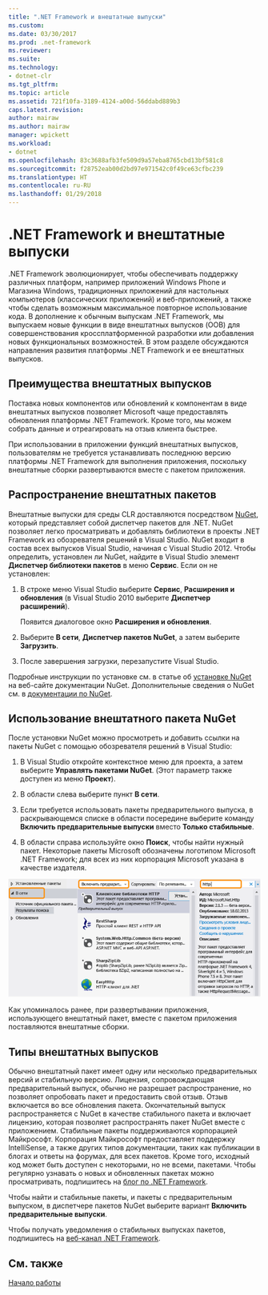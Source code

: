 ```yaml
---
title: ".NET Framework и внештатные выпуски"
ms.custom: 
ms.date: 03/30/2017
ms.prod: .net-framework
ms.reviewer: 
ms.suite: 
ms.technology:
- dotnet-clr
ms.tgt_pltfrm: 
ms.topic: article
ms.assetid: 721f10fa-3189-4124-a00d-56ddabd889b3
caps.latest.revision: 
author: mairaw
ms.author: mairaw
manager: wpickett
ms.workload:
- dotnet
ms.openlocfilehash: 83c3688afb3fe509d9a57eba8765cbd13bf581c8
ms.sourcegitcommit: f28752eab00d2bd97e971542c0f49ce63cfbc239
ms.translationtype: HT
ms.contentlocale: ru-RU
ms.lasthandoff: 01/29/2018
---
```

# <a name="the-net-framework-and-out-of-band-releases"></a>.NET Framework и внештатные выпуски
.NET Framework эволюционирует, чтобы обеспечивать поддержку различных платформ, например приложений Windows Phone и Магазина Windows, традиционных приложений для настольных компьютеров (классических приложений) и веб-приложений, а также чтобы сделать возможным максимальное повторное использование кода. В дополнение к обычным выпускам .NET Framework, мы выпускаем новые функции в виде внештатных выпусков (OOB) для совершенствования кроссплатформенной разработки или добавления новых функциональных возможностей. В этом разделе обсуждаются направления развития платформы .NET Framework и ее внештатных выпусков.  
  
## <a name="advantages-of-oob-releases"></a>Преимущества внештатных выпусков  
 Поставка новых компонентов или обновлений к компонентам в виде внештатных выпусков позволяет Microsoft чаще предоставлять обновления платформы .NET Framework. Кроме того, мы можем собрать данные и отреагировать на отзыв клиента быстрее.  
  
 При использовании в приложении функций внештатных выпусков, пользователям не требуется устанавливать последнюю версию платформы .NET Framework для выполнения приложения, поскольку внештатные сборки развертываются вместе с пакетом приложения.  
  
## <a name="how-oob-packages-are-distributed"></a>Распространение внештатных пакетов  
Внештатные выпуски для среды CLR доставляются посредством [NuGet](https://www.nuget.org/), который представляет собой диспетчер пакетов для .NET. NuGet позволяет легко просматривать и добавлять библиотеки в проекты .NET Framework из обозревателя решений в Visual Studio. NuGet входит в состав всех выпусков Visual Studio, начиная с Visual Studio 2012. Чтобы определить, установлен ли NuGet, найдите в Visual Studio элемент **Диспетчер библиотеки пакетов** в меню **Сервис**. Если он не установлен:  
  
1.  В строке меню Visual Studio выберите **Сервис**, **Расширения и обновления** (в Visual Studio 2010 выберите **Диспетчер расширений**).  
  
     Появится диалоговое окно **Расширения и обновления**.  
  
2.  Выберите **В сети**, **Диспетчер пакетов NuGet**, а затем выберите **Загрузить**.  
  
3.  После завершения загрузки, перезапустите Visual Studio.  
  
 Подробные инструкции по установке см. в статье об [установке NuGet](http://docs.nuget.org/docs/start-here/installing-nuget) на веб-сайте документации NuGet. Дополнительные сведения о NuGet см. в [документации по NuGet](http://docs.nuget.org/).  
  
## <a name="using-a-nuget-oob-package"></a>Использование внештатного пакета NuGet  
 После установки NuGet можно просмотреть и добавить ссылки на пакеты NuGet с помощью обозревателя решений в Visual Studio:  
  
1.  В Visual Studio откройте контекстное меню для проекта, а затем выберите **Управлять пакетами NuGet**. (Этот параметр также доступен из меню **Проект**).  
  
2.  В области слева выберите пункт **В сети**.  
  
3.  Если требуется использовать пакеты предварительного выпуска, в раскрывающемся списке в области посередине выберите команду **Включить предварительные выпуски** вместо **Только стабильные**.  
  
4.  В области справа используйте окно **Поиск**, чтобы найти нужный пакет. Некоторые пакеты Microsoft обозначены логотипом Microsoft .NET Framework; для всех из них корпорация Microsoft указана в качестве издателя.  
  
 ![Диспетчер пакетов NuGet](../../../docs/framework/get-started/media/clrnugetdialog.png "clrNugetDialog")  
  
 Как упоминалось ранее, при развертывании приложения, использующего внештатный пакет, вместе с пакетом приложения поставляются внештатные сборки.  
  
## <a name="types-of-oob-releases"></a>Типы внештатных выпусков  
 Обычно внештатный пакет имеет одну или несколько предварительных версий и стабильную версию. Лицензия, сопровождающая предварительный выпуск, обычно не разрешает распространение, но позволяет опробовать пакет и предоставить свой отзыв. Отзыв включается во все обновления пакета. Окончательный выпуск распространяется с NuGet в качестве стабильного пакета и включает лицензию, которая позволяет распространять пакет NuGet вместе с приложением. Стабильные пакеты поддерживаются корпорацией Майкрософт. Корпорация Майкрософт предоставляет поддержку IntelliSense, а также других типов документации, таких как публикации в блогах и ответы на форумах, для всех пакетов. Кроме того, исходный код может быть доступен с некоторыми, но не всеми, пакетами. Чтобы регулярно узнавать о новых и обновленных пакетах можно просматривать, подпишитесь на [блог по .NET Framework](http://blogs.msdn.com/b/dotnet/).  
  
 Чтобы найти и стабильные пакеты, и пакеты с предварительным выпуском, в диспетчере пакетов NuGet выберите вариант **Включить предварительные выпуски**.  
  
 Чтобы получать уведомления о стабильных выпусках пакетов, подпишитесь на [веб-канал .NET Framework](https://nuget.org/api/v2/curated-feeds/dotnetframework/Packages/).  
  
## <a name="see-also"></a>См. также  
 [Начало работы](../../../docs/framework/get-started/index.md)
